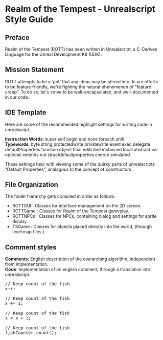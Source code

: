 # Realm of the Tempest - Unrealscript Style Guide #

## Preface ##
Realm of the Tempest (ROTT) has been written in Unrealscript, a C-Derived language for the Unreal Development Kit (UDK).
<br />

## Mission Statement ##
ROTT attempts to be a 'pot' that any ideas may be stirred into.  In our efforts to be feature friendly, we're fighting the natural phenomenon of "feature creep".  To do so, let's strive to be well-encapsulated, and well-documented in our code.
<br />

## IDE Template ##
Here are some of the recommended highlight settings for writing code in unrealscript. <br />

__Instruction Words__: super self begin end none foreach until <br />
__Typewords__: byte string protectedwrite privatewrite event exec delegate defaultProperties function object final editinline instanced local abstract var optional extends out structdefaultproperties coerce simulated

These settings help with viewing some of the quirky parts of unrealscripts "Default Properties", analagous to the concept of constructors.

## File Organization ##
The folder hierarchy gets compiled in order as follows:
 - ROTTGUI : Classes for interface management on the 2D screen.
 - ROTTGame : Classes for Realm of the Tempest gameplay.
 - ROTTNPCs : Classes for NPCs, containing dialog and settings for sprite display.
 - TSGame : Classes for objects placed directly into the world, (through level map files.)
  
## Comment styles ##

__Comments__: English description of the overarching algorithm, independent from implementation. <br />
__Code__: Implementation of an english comment, through a translation into unrealscript.

<pre>
// Keep count of the fish
x++;

// Keep count of the fish
x += 1;

// Keep count of the fish
x = x + 1;

// Keep count of the fish
fishCounter.count();
</pre>
